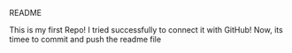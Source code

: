 README

This is my first Repo! I tried successfully to connect it
with GitHub! Now, its timee to commit and push the readme file
